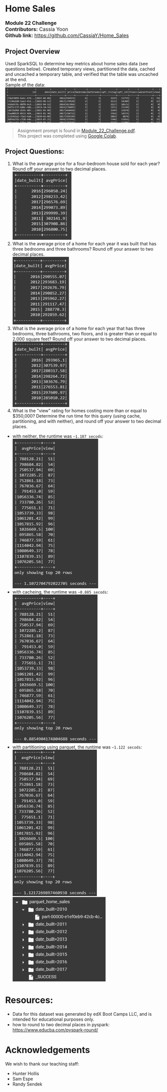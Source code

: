 # Home Sales
<font size="3">**Module 22 Challenge**  
**Contributors:** Cassia Yoon  
**Github link:** https://github.com/CassiaY/Home_Sales</font>  

## Project Overview  
Used SparkSQL to determine key metrics about home sales data (see questions below). Created temporary views, partitioned the data, cached and uncached a temporary table, and verified that the table was uncached at the end.  
Sample of the data:  
![sample of the data](/readme_imgs/df_sample.png)  
> Assignment prompt is found in [Module_22_Challenge.pdf](/Module_22_Challenge.pdf).  
> This project was completed using [Google Colab](/https://colab.google/).  

## Project Questions:  
1. What is the average price for a four-bedroom house sold for each year? Round off your answer to two decimal places.  
![Q1](/readme_imgs/Q1.png)  
2. What is the average price of a home for each year it was built that has three bedrooms and three bathrooms? Round off your answer to two decimal places.  
![Q2](/readme_imgs/Q2.png)  
3. What is the average price of a home for each year that has three bedrooms, three bathrooms, two floors, and is greater than or equal to 2,000 square feet? Round off your answer to two decimal places.  
![Q3](/readme_imgs/Q3.png)  
4. What is the "view" rating for homes costing more than or equal to $350,000? Determine the run time for this query (using cache, partitioning, and with neither), and round off your answer to two decimal places.  
- with neither, the runtime was `~1.107 secods`:  
![Q4](/readme_imgs/Q4.png)  
- with cacheing, the runtime was `~0.885 secods`:  
![Q4 cached](/readme_imgs/Q4_cached.png)  
- with partitioning using parquet, the runtime was `~1.122 secods`:  
![Q4 parquet](/readme_imgs/Q4_parquet.png)  
![screenshot of partitioned data](/readme_imgs/home_sales_parquet_screenshot.png)  

# Resources:
- Data for this dataset was generated by edX Boot Camps LLC, and is intended for educational purposes only.
- how to round to two decimal places in pyspark: https://www.educba.com/pyspark-round/  

# Acknowledgements
We wish to thank our teaching staff:
- Hunter Hollis
- Sam Espe
- Randy Sendek